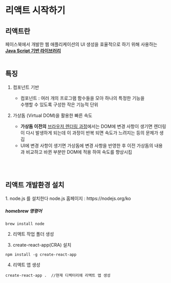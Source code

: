 # 리액트 시작하기

## 리액트란

페이스북에서 개발한 웹 애플리케이션의 UI 생성을 효율적으로 하기 위해 사용하는 <u>**Java Script 기반 라이브러리**</u>
<br></br>

## 특징

1. 컴포넌트 기반

   - 컴포넌트 : 여러 개의 프로그램 함수들을 모아 하나의 특정한 기능을 ㅤㅤㅤㅤㅤ수행할 수 있도록 구성한 작은 기능적 단위

2. 가상돔 (Virtual DOM)을 활용한 빠른 속도
   - **가상돔 이전의** [브라우저 렌더링 과정](/cs/%EB%B8%8C%EB%9D%BC%EC%9A%B0%EC%A0%80/)에서는 DOM에 변경 사항이 생기면 렌더링이 다시 발생하게 되는데 이 과정이 반복 되면 속도가 느려지는 등의 문제가 생김
   - UI에 변경 사항이 생기면 가상돔에 변경 사항을 반영한 후 이전 가상돔의 내용과 비교하고 바뀐 부분만 DOM에 적용 하여 속도를 향상시킴

<br></br>

## 리액트 개발환경 설치

<div>1. node.js 를 설치한다 node.js 홈페이지 : https://nodejs.org/ko </div>

##### homebrew 명령어

```
brew install node
```

2. 리액트 작업 폴더 생성

3. create-react-app(CRA) 설치

```
npm install -g create-react-app
```

4. 리액트 앱 생성

```
create-react-app .  //현재 디렉터리에 리액트 앱 생성
```

ㅤㅤ
